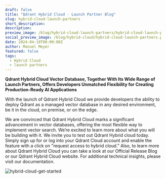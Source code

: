 ```yaml
---
draft: false
title: "Qdrant Hybrid Cloud - Launch Partner Blog"
slug: hybrid-cloud-launch-partners
short_description: 
description:
preview_image: /blog/hybrid-cloud-launch-partners/hybrid-cloud-launch-partners.png
social_preview_image: /blog/hybrid-cloud/hybrid-cloud-launch-partners.png
date: 2024-04-10T00:09:00Z
author: Manuel Meyer
featured: false
tags:
  - Hybrid Cloud
  - launch partners
---
```


**Qdrant Hybrid Cloud Vector Database, Together With Its Wide Range of Launch Partners, Offers Developers Unmatched Flexibility for Creating Production-Ready AI Applications**

With the launch of Qdrant Hybrid Cloud we provide developers the ability to deploy Qdrant as a managed vector database in any desired environment, be it in the cloud, on premise, or on the edge.

We are convinced that Qdrant Hybrid Cloud marks a significant advancement in vector databases, offering the most flexible way to implement vector search. We’re excited to learn more about what you will be building with it. We invite you to test out Qdrant Hybrid cloud today. Simply sign up for or log into your Qdrant Cloud account and enable the feature with a click on "request access to hybrid cloud.” Also, to learn more about Qdrant Hybrid Cloud you can take a look at our Official Release Blog or our Qdrant Hybrid Cloud website. For additional technical insights, please visit our documentation.

![hybrid-cloud-get-started](/blog/hybrid-cloud-launch-partners/hybrid-cloud-get-started.png)